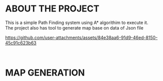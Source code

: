 # ABOUT THE PROJECT
<ins> </ins>
This is a simple Path Finding system using A* algorithim to execute it.<br>
The project also has tool to generate map base on data of Json file

https://github.com/user-attachments/assets/84e38aa6-91d9-46ed-8150-45c91c623b63

<br>

# MAP GENERATION
<ins> </ins>
